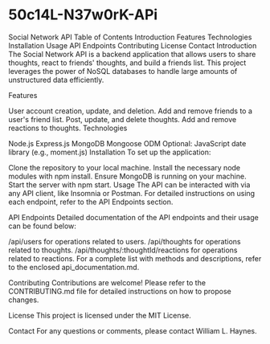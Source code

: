 # 50c14L-N37w0rK-APi
Social Network API
Table of Contents
Introduction
Features
Technologies
Installation
Usage
API Endpoints
Contributing
License
Contact
Introduction
<a name="introduction"></a>
The Social Network API is a backend application that allows users to share thoughts, react to friends' thoughts, and build a friends list. This project leverages the power of NoSQL databases to handle large amounts of unstructured data efficiently.

Features
<a name="features"></a>

User account creation, update, and deletion.
Add and remove friends to a user's friend list.
Post, update, and delete thoughts.
Add and remove reactions to thoughts.
Technologies
<a name="technologies"></a>

Node.js
Express.js
MongoDB
Mongoose ODM
Optional: JavaScript date library (e.g., moment.js)
Installation
<a name="installation"></a>
To set up the application:

Clone the repository to your local machine.
Install the necessary node modules with npm install.
Ensure MongoDB is running on your machine.
Start the server with npm start.
Usage
<a name="usage"></a>
The API can be interacted with via any API client, like Insomnia or Postman. For detailed instructions on using each endpoint, refer to the API Endpoints section.

API Endpoints
<a name="api-endpoints"></a>
Detailed documentation of the API endpoints and their usage can be found below:

/api/users for operations related to users.
/api/thoughts for operations related to thoughts.
/api/thoughts/:thoughtId/reactions for operations related to reactions.
For a complete list with methods and descriptions, refer to the enclosed api_documentation.md.

Contributing
<a name="contributing"></a>
Contributions are welcome! Please refer to the CONTRIBUTING.md file for detailed instructions on how to propose changes.

License
<a name="license"></a>
This project is licensed under the MIT License.

Contact
<a name="contact"></a>
For any questions or comments, please contact William L. Haynes.